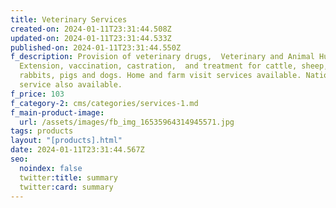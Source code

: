 ```yaml
---
title: Veterinary Services
created-on: 2024-01-11T23:31:44.508Z
updated-on: 2024-01-11T23:31:44.533Z
published-on: 2024-01-11T23:31:44.550Z
f_description: Provision of veterinary drugs,  Veterinary and Animal Husbandry
  Extension, vaccination, castration,  and treatment for cattle, sheep, goats,
  rabbits, pigs and dogs. Home and farm visit services available. Nation wide
  service also available.
f_price: 103
f_category-2: cms/categories/services-1.md
f_main-product-image:
  url: /assets/images/fb_img_16535964314945571.jpg
tags: products
layout: "[products].html"
date: 2024-01-11T23:31:44.567Z
seo:
  noindex: false
  twitter:title: summary
  twitter:card: summary
---
```

